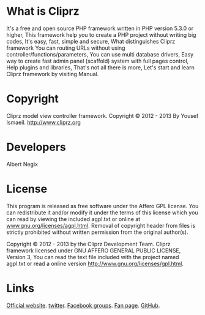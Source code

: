 What is Cliprz
==============

It's a free and open source PHP framework written in PHP version 5.3.0 or higher,
This framework help you to create a PHP project without writing big codes, It's easy, fast, simple and secure,
What distinguishes Cliprz framework You can routing URLs without using controller/functions/parameters,
You can use multi database drivers, Easy way to create fast admin panel (scaffold) system with full pages control,
Help plugins and libraries, That's not all there is more, Let's start and learn Cliprz framework by visiting Manual.

Copyright
=========
Cliprz model view controller framework.
Copyright &copy; 2012 - 2013 By Yousef Ismaeil.
http://www.cliprz.org

Developers
==========

Albert Negix

License
=======

This program is released as free software under the Affero GPL license.
You can redistribute it and/or modify it under the terms of this license which you can read by viewing the included agpl.txt or online at www.gnu.org/licenses/agpl.html.
Removal of copyright header from files is strictly prohibited without written permission from the original author(s).

Copyright &copy; 2012 - 2013 by the Cliprz Development Team.
Cliprz framework licensed under GNU AFFERO GENERAL PUBLIC LICENSE, Version 3,
You can read the text file included with the project named agpl.txt or read a online version http://www.gnu.org/licenses/gpl.html.

Links
=====

[Official website](http://cliprz.org "Cliprz Official website"). 
[twitter](http://twitter.com/cliprz "Cliprz on twitter"). 
[Facebook groups](http://www.facebook.com/groups/cliprz.org "Cliprz on Facebook groups").
[Fan page](http://www.facebook.com/CliprzFramework "Cliprz Fan page").
[GitHub](http://github.com/Cliprz/MVC/ "Cliprz GitHub").
